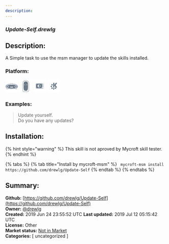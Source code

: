 ```yaml
---
description: 
---
```


### _Update-Self.drewlg_  
## Description:  
A Simple task to use the msm manager to update the skills installed.  
  
  
### Platform:  
 ![Mark I](../.gitbook/assets/mark-1-icon.png)  ![Mark II](../.gitbook/assets/mark-2-icon.png)  ![Picroft](../.gitbook/assets/picroft-icon.png)  ![plasmoid](../.gitbook/assets/kde.png)   
### Examples:  
> Update yourself.  
> Do you have any updates?  
  
## Installation:  
{% hint style="warning" %}
This skill is not aproved by Mycroft skill tester.
{% endhint %}
    
{% tabs %}
{% tab title="Install by mycroft-msm" %}
``` mycroft-msm install https://github.com/drewlg/Update-Self```
{% endtab %}
  {% endtabs %}
    
## Summary:  
**Github:** [https://github.com/drewlg/Update-Self](https://github.com/drewlg/Update-Self)  
**Owner:** [@drewlg](https://github.com/drewlg)  
**Created:** 2019 Jun 24 23:55:52 UTC  **Last updated:** 2019 Jul 12 05:15:42 UTC  
**License:** Other  
**Market status:** [Not in Market](https://market.mycroft.ai/skill/)  
**Categories:** [ uncategorized ]   
